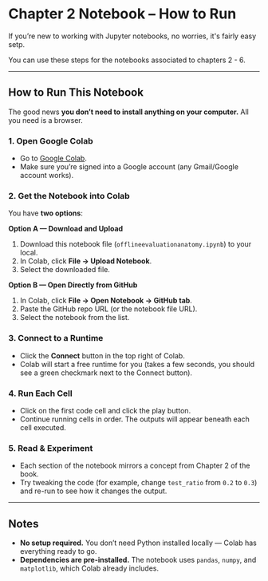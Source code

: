 # Chapter 2 Notebook – How to Run

If you’re new to working with Jupyter notebooks, no worries, it's fairly easy setp. 

You can use these steps for the notebooks associated to chapters 2 - 6. 

---

## How to Run This Notebook

The good news **you don’t need to install anything on your computer.** All you need is a browser. 

### 1. Open Google Colab
- Go to [Google Colab](https://colab.research.google.com).
- Make sure you’re signed into a Google account (any Gmail/Google account works).

### 2. Get the Notebook into Colab
You have **two options**:

**Option A — Download and Upload**
1. Download this notebook file (`offlineevaluationanatomy.ipynb`) to your local.
2. In Colab, click **File → Upload Notebook**.
3. Select the downloaded file.

**Option B — Open Directly from GitHub** 
1. In Colab, click **File → Open Notebook → GitHub tab**.
2. Paste the GitHub repo URL (or the notebook file URL).
3. Select the notebook from the list.

### 3. Connect to a Runtime
- Click the **Connect** button in the top right of Colab.
- Colab will start a free runtime for you (takes a few seconds, you should see a green checkmark next to the Connect button).

### 4. Run Each Cell
- Click on the first code cell and click the play button. 
- Continue running cells in order. The outputs will appear beneath each cell executed. 

### 5. Read & Experiment
- Each section of the notebook mirrors a concept from Chapter 2 of the book.
- Try tweaking the code (for example, change `test_ratio` from `0.2` to `0.3`) and re-run to see how it changes the output.

---

## Notes

- **No setup required.** You don’t need Python installed locally — Colab has everything ready to go.
- **Dependencies are pre-installed.** The notebook uses `pandas`, `numpy`, and `matplotlib`, which Colab already includes.
